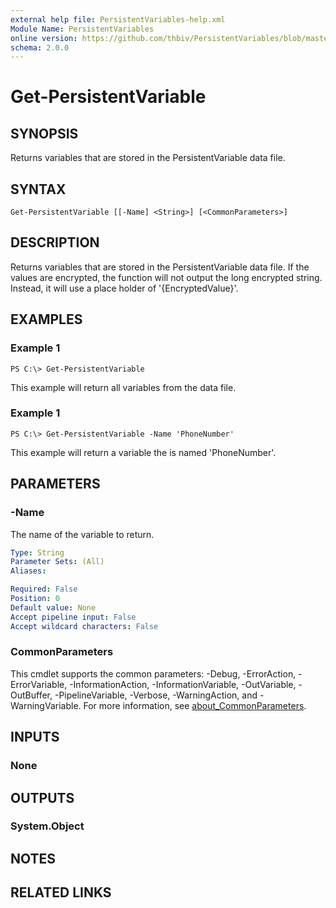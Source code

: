 ```yaml
---
external help file: PersistentVariables-help.xml
Module Name: PersistentVariables
online version: https://github.com/thbiv/PersistentVariables/blob/master/docs/Get-PersistentVariable.md
schema: 2.0.0
---
```


# Get-PersistentVariable

## SYNOPSIS
Returns variables that are stored in the PersistentVariable data file.

## SYNTAX

```
Get-PersistentVariable [[-Name] <String>] [<CommonParameters>]
```

## DESCRIPTION
Returns variables that are stored in the PersistentVariable data file.
If the values are encrypted, the function will not output the long encrypted string.
Instead, it will use a place holder of '{EncryptedValue}'.

## EXAMPLES

### Example 1
```
PS C:\> Get-PersistentVariable
```

This example will return all variables from the data file.

### Example 1
```
PS C:\> Get-PersistentVariable -Name 'PhoneNumber'
```

This example will return a variable the is named 'PhoneNumber'.

## PARAMETERS

### -Name
The name of the variable to return.

```yaml
Type: String
Parameter Sets: (All)
Aliases:

Required: False
Position: 0
Default value: None
Accept pipeline input: False
Accept wildcard characters: False
```

### CommonParameters
This cmdlet supports the common parameters: -Debug, -ErrorAction, -ErrorVariable, -InformationAction, -InformationVariable, -OutVariable, -OutBuffer, -PipelineVariable, -Verbose, -WarningAction, and -WarningVariable. For more information, see [about_CommonParameters](http://go.microsoft.com/fwlink/?LinkID=113216).

## INPUTS

### None
## OUTPUTS

### System.Object
## NOTES

## RELATED LINKS
